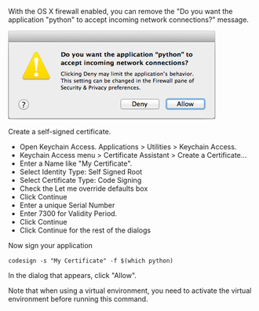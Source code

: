 With the OS X firewall enabled, you can remove the "Do you want the application "python" to accept incoming network connections?" message.

<img alt="" src="/img/uploads/2014-02/os-x-accept-incoming-network-connections.png" />

Create a self-signed certificate.


* Open Keychain Access. Applications > Utilities > Keychain Access.
* Keychain Access menu > Certificate Assistant > Create a Certificate...
* Enter a Name like "My Certificate".
* Select Identity Type: Self Signed Root
* Select Certificate Type: Code Signing
* Check the Let me override defaults box
* Click Continue
* Enter a unique Serial Number
* Enter 7300 for Validity Period.
* Click Continue
* Click Continue for the rest of the dialogs


Now sign your application
```
codesign -s "My Certificate" -f $(which python)
```
In the dialog that appears, click "Allow".

Note that when using a virtual environment, you need to activate the virtual environment before running this command.